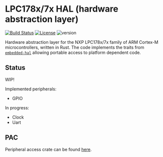 # LPC178x/7x HAL (hardware abstraction layer)

[![Build Status](https://travis-ci.org/fuchsch1234/lpc178x_7x-hal.svg?branch=master)](https://travis-ci.org/fuchsch1234/lpc178x_7x-hal)
[![License](https://img.shields.io/badge/License-BSD%203--Clause-blue.svg)](https://opensource.org/licenses/BSD-3-Clause)
![version](https://img.shields.io/badge/version-0.1.0-blue)

Hardware abstraction layer for the NXP LPC178x/7x family of ARM Cortex-M microcontrollers, written in Rust.
The code implements the traits from [`embedded-hal`](https://github.com/rust-embedded/embedded-hal) allowing portable access to platform dependent code.

## Status

WIP!

Implemented peripherals:

* GPIO

In progress:

* Clock
* Uart

## PAC

Peripheral access crate can be found [here](https://github.com/fuchsch1234/lpc178x_7x).

